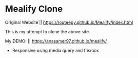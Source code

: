 # Mealify Clone
Original Website || https://routeegy.github.io/Mealify/index.html

This is my attempt to clone the above site.

My DEMO: || https://anasamer97.github.io/mealify/

- Responsive using media query and flexbox
